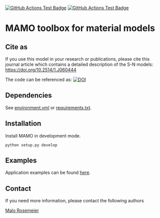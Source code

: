 [![GitHub Actions Test Badge][1]][3]
[![GitHub Actions Test Badge][2]][3]

# MAMO toolbox for material models

## Cite as
If you use this model in your research or publications, please cite this journal article which contains a detailed description of the S-N models: https://doi.org/10.2514/1.J060444

The code can be referenced as:
[![DOI](https://zenodo.org/badge/363632970.svg)](https://zenodo.org/badge/latestdoi/363632970)


## Dependencies
See [environment.yml](https://github.com/mrosemeier/mamo/blob/public/environment.yml) or [requirements.txt](https://github.com/mrosemeier/mamo/blob/public/requirements.txt).

## Installation
Install MAMO in development mode.

```
python setup.py develop
```

## Examples
Application examples can be found [here](https://github.com/mrosemeier/mamo/tree/public/mamo/models/test).

## Contact
If you need more information, please contact the following authors

[Malo Rosemeier](mailto:malo.rosemeier@iwes.fraunhofer.de)

[1]: https://github.com/mrosemeier/mamo/actions/workflows/python-package.yml/badge.svg "Github Actions Badge"
[2]: https://github.com/mrosemeier/mamo/actions/workflows/python-package-conda.yml/badge.svg "Github Actions Badge"
[3]: https://github.com/mrosemeier/mamo/actions "Github Actions"
